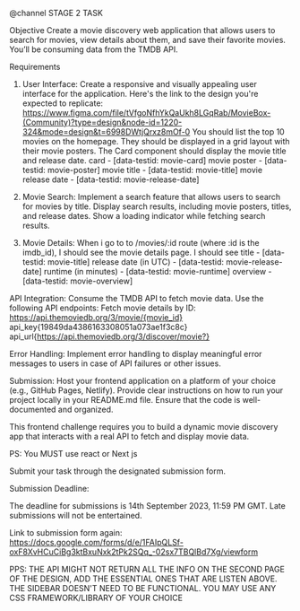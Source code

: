 @channel
STAGE 2 TASK

Objective
Create a movie discovery web application that allows users to search for movies, view details about them, and save their favorite movies. You’ll be consuming data from the TMDB API.

Requirements

1. User Interface:
   Create a responsive and visually appealing user interface for the application. Here's the link to the design you're expected to replicate: https://www.figma.com/file/tVfgoNfhYkQaUkh8LGqRab/MovieBox-(Community)?type=design&node-id=1220-324&mode=design&t=6998DWtjQrxz8mOf-0
   You should list the top 10 movies on the homepage.
   They should be displayed in a grid layout with their movie posters.
   The Card component should display the movie title and release date.
   card - [data-testid: movie-card]
   movie poster - [data-testid: movie-poster]
   movie title - [data-testid: movie-title]
   movie release date - [data-testid: movie-release-date]

2. Movie Search:
   Implement a search feature that allows users to search for movies by title.
   Display search results, including movie posters, titles, and release dates.
   Show a loading indicator while fetching search results.

3. Movie Details:
   When i go to to /movies/:id route (where :id is the imdb_id), I should see the movie details page.
   I should see
   title - [data-testid: movie-title]
   release date (in UTC) - [data-testid: movie-release-date]
   runtime (in minutes) - [data-testid: movie-runtime]
   overview - [data-testid: movie-overview]

API Integration:
Consume the TMDB API to fetch movie data.
Use the following API endpoints:
Fetch movie details by ID: https://api.themoviedb.org/3/movie/{movie_id}
api_key{19849da4386163308051a073ae1f3c8c}
api_url{https://api.themoviedb.org/3/discover/movie?}

Error Handling:
Implement error handling to display meaningful error messages to users in case of API failures or other issues.

Submission:
Host your frontend application on a platform of your choice (e.g., GitHub Pages, Netlify).
Provide clear instructions on how to run your project locally in your README.md file.
Ensure that the code is well-documented and organized.

This frontend challenge requires you to build a dynamic movie discovery app that interacts with a real API to fetch and display movie data.

PS: You MUST use react or Next js

Submit your task through the designated submission form.

Submission Deadline:

The deadline for submissions is 14th September 2023, 11:59 PM GMT. Late submissions will not be entertained.

Link to submission form again: https://docs.google.com/forms/d/e/1FAIpQLSf-oxF8XvHCuCiBg3ktBxuNxk2tPk2SQq_-02sx7TBQlBd7Xg/viewform

PPS: THE API MIGHT NOT RETURN ALL THE INFO ON THE SECOND PAGE OF THE DESIGN, ADD THE ESSENTIAL ONES THAT ARE LISTEN ABOVE. THE SIDEBAR DOESN'T NEED TO BE FUNCTIONAL.
YOU MAY USE ANY CSS FRAMEWORK/LIBRARY OF YOUR CHOICE
